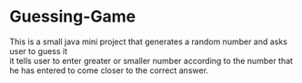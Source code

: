 # Guessing-Game
This is a small java mini project that generates a random number and asks user to guess it
<br>
it tells user to enter greater or smaller number according to the number that he has entered to come closer to the correct answer.

